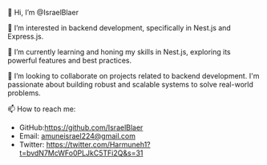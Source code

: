 👋 Hi, I’m @IsraelBlaer

👀 I’m interested in backend development, specifically in Nest.js and Express.js.

🌱 I’m currently learning and honing my skills in Nest.js, exploring its powerful features and best practices.

💞️ I’m looking to collaborate on projects related to backend development. I'm passionate about building robust and scalable systems to solve real-world problems.

📫 How to reach me:
  - GitHub:https://github.com/IsraelBlaer
  - Email: amuneisrael224@gmail.com
  - Twitter: https://twitter.com/Harmuneh1?t=bvdN7McWFo0PLJkC5TFi2Q&s=31

<!---
IsraelBlaer/IsraelBlaer is a ✨ special ✨ repository because its `README.md` (this file) appears on your GitHub profile.
You can click the Preview link to take a look at your changes.
--->
